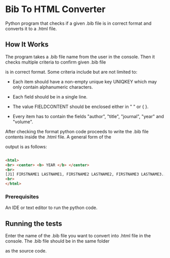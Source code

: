 # Bib To HTML Converter

Python program that checks if a given .bib file is in correct format and converts it to a .html file. 

## How It Works

The program takes a .bib file name from the user in the console. Then it checks multiple criteria to confirm given .bib file

is in correct format. Some criteria include but are not limited to:

- Each item should have a non-empty unique key UNIQKEY which may only contain alphanumeric characters.

- Each field should be in a single line.

- The value FIELDCONTENT should be enclosed either in " " or { }.

- Every item has to contain the fields "author", "title", "journal", "year" and "volume".

After checking the format python code proceeds to write the .bib file contents inside the .html file. A general form of the

output is as follows:

```html

<html> 
<br> <center> <b> YEAR </b> </center> 
<br> 
[J1] FIRSTNAME1 LASTNAME1, FIRSTNAME2 LASTNAME2, FIRSTNAME3 LASTNAME3... and FIRSTNAMEn LASTNAMEn, <b>TITLE</b>, <i>JOURNAL</i>, VOLUME[:NUMBER][, pp. PAGES], YEAR. [<a href="https://doi.org/DOI">link</a>] <br>
<br>
</html>

```

### Prerequisites

An IDE or text editor to run the python code.

## Running the tests

Enter the name of the .bib file you want to convert into .html file in the console. The .bib file should be in the same folder

as the source code.

